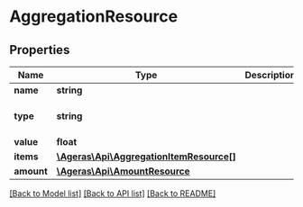 # AggregationResource

## Properties
Name | Type | Description | Notes
------------ | ------------- | ------------- | -------------
**name** | **string** |  | [optional] 
**type** | **string** |  | [optional] [default to 'unknown']
**value** | **float** |  | [optional] 
**items** | [**\Ageras\Api\AggregationItemResource[]**](AggregationItemResource.md) |  | [optional] 
**amount** | [**\Ageras\Api\AmountResource**](AmountResource.md) |  | [optional] 

[[Back to Model list]](../README.md#documentation-for-models) [[Back to API list]](../README.md#documentation-for-api-endpoints) [[Back to README]](../README.md)


